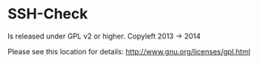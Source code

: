 SSH-Check
=====
Is released under GPL v2 or higher. Copyleft 2013 -> 2014

Please see this location for details: http://www.gnu.org/licenses/gpl.html
